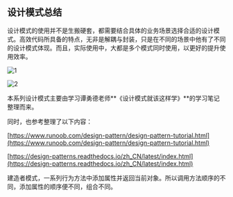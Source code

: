 ## 设计模式总结

设计模式的使用并不是生搬硬套，都需要结合具体的业务场景选择合适的设计模式。高效代码所具备的特点，无非是解耦与封装，只是在不同的场景中他有了不同的设计模式体现。而且，实际使用中，大都是多个模式同时使用，以更好的提升使用效率。

![1](https://cdn.jsdelivr.net/gh/hellolsk/imageSource//imageblog/20210330193043.jpg)

![2](https://cdn.jsdelivr.net/gh/hellolsk/imageSource//imageblog/20210330193103.jpg)

本系列设计模式主要由学习谭勇德老师**《设计模式就该这样学》**的学习笔记整理而来。

同时，也参考整理了以下内容：

[https://www.runoob.com/design-pattern/design-pattern-tutorial.html](https://www.runoob.com/design-pattern/design-pattern-tutorial.html)

[https://design-patterns.readthedocs.io/zh_CN/latest/index.html](https://design-patterns.readthedocs.io/zh_CN/latest/index.html)

建造者模式，一系列行为方法中添加属性并返回当前对象。所以调用方法顺序的不同，添加属性的顺序便不同，组合不同。